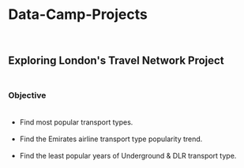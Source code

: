 # Data-Camp-Projects <br/><br/>

## Exploring London's Travel Network Project <br/><br/>

### Objective <br/><br/>

* Find most popular transport types.<br/><br/>
* Find the Emirates airline transport type popularity trend.<br/><br/>
* Find the least popular years of Underground & DLR transport type.<br/><br/>
